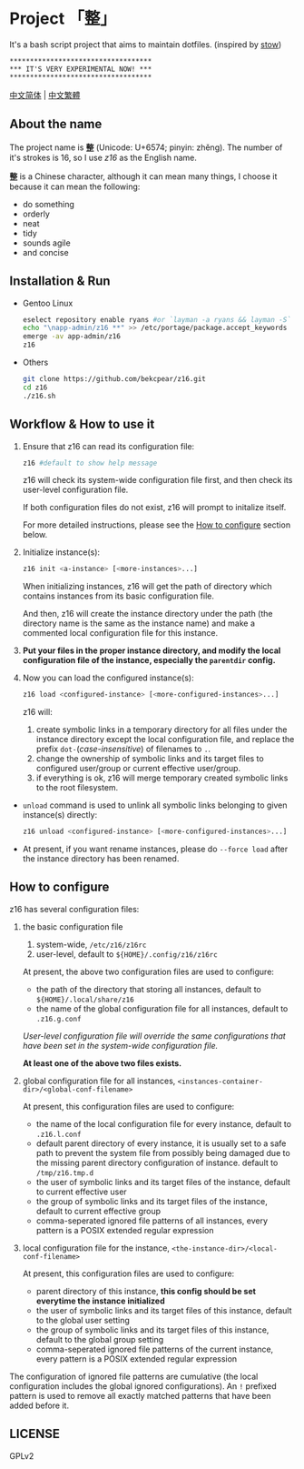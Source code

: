 # Project 「整」

It's a bash script project that aims to maintain dotfiles. (inspired by [stow](https://www.gnu.org/software/stow/))

```
***********************************
*** IT'S VERY EXPERIMENTAL NOW! ***
***********************************
```

[中文简体](README.zhs.md) | [中文繁體](README.zht.md)

## About the name

The project name is **整** (Unicode: U+6574; pinyin: zhěng). The number of it's strokes is 16, so I use *z16* as the English name.

**整** is a Chinese character, although it can mean many things, I choose it because it can mean the following:

* do something
* orderly
* neat
* tidy
* sounds agile
* and concise

## Installation & Run

* Gentoo Linux

  ```bash
  eselect repository enable ryans #or `layman -a ryans && layman -S`
  echo "\napp-admin/z16 **" >> /etc/portage/package.accept_keywords
  emerge -av app-admin/z16
  z16
  ```

* Others

  ```bash
  git clone https://github.com/bekcpear/z16.git
  cd z16
  ./z16.sh
  ```

## Workflow & How to use it

1. Ensure that z16 can read its configuration file:

   ```bash
   z16 #default to show help message
   ```

   z16 will check its system-wide configuration file first, and then check its user-level configuration file.

   If both configuration files do not exist, z16 will prompt to initalize itself.

   For more detailed instructions, please see the [How to configure](#how-to-configure) section below.

2. Initialize instance(s):

   ```bash
   z16 init <a-instance> [<more-instances>...]
   ```

   When initializing instances, z16 will get the path of directory which contains instances from its basic configuration file.

   And then, z16 will create the instance directory under the path (the directory name is the same as the instance name) and make a commented local configuration file for this instance.

3. **Put your files in the proper instance directory, and modify the local configuration file of the instance, especially the `parentdir` config.**

4. Now you can load the configured instance(s):

   ```bash
   z16 load <configured-instance> [<more-configured-instances>...]
   ```

   z16 will:

   1. create symbolic links in a temporary directory for all files under the instance directory except the local configuration file, and replace the prefix `dot-`(_case-insensitive_) of filenames to `.`.
   2. change the ownership of symbolic links and its target files to configured user/group or current effective user/group.
   3. if everything is ok, z16 will merge temporary created symbolic links to the root filesystem.

* `unload` command is used to unlink all symbolic links belonging to given instance(s) directly:

   ```bash
   z16 unload <configured-instance> [<more-configured-instances>...]
   ```

* At present, if you want rename instances, please do `--force load` after the instance directory has been renamed.

## How to configure

z16 has several configuration files:

1. the basic configuration file

   1. system-wide, `/etc/z16/z16rc`
   2. user-level, default to `${HOME}/.config/z16/z16rc`

   At present, the above two configuration files are used to configure:

   * the path of the directory that storing all instances, default to `${HOME}/.local/share/z16`
   * the name of the global configuration file for all instances, default to `.z16.g.conf`

   *User-level configuration file will override the same configurations that have been set in the system-wide configuration file.*

   **At least one of the above two files exists.**

2. global configuration file for all instances, `<instances-container-dir>/<global-conf-filename>`

   At present, this configuration files are used to configure:

   * the name of the local configuration file for every instance, default to `.z16.l.conf`
   * default parent directory of every instance, it is usually set to a safe path to prevent the system file from possibly being damaged due to the missing parent directory configuration of instance. default to `/tmp/z16.tmp.d`
   * the user of symbolic links and its target files of the instance, default to current effective user
   * the group of symbolic links and its target files of the instance, default to current effective group
   * comma-seperated ignored file patterns of all instances, every pattern is a POSIX extended regular expression

3. local configuration file for the instance, `<the-instance-dir>/<local-conf-filename>`

   At present, this configuration files are used to configure:

   * parent directory of this instance, **this config should be set everytime the instance initialized**
   * the user of symbolic links and its target files of this instance, default to the global user setting
   * the group of symbolic links and its target files of this instance, default to the global group setting
   * comma-seperated ignored file patterns of the current instance, every pattern is a POSIX extended regular expression

The configuration of ignored file patterns are cumulative (the local configuration includes the global ignored configurations). An `!` prefixed pattern is used to remove all exactly matched patterns that have been added before it.


## LICENSE

GPLv2
